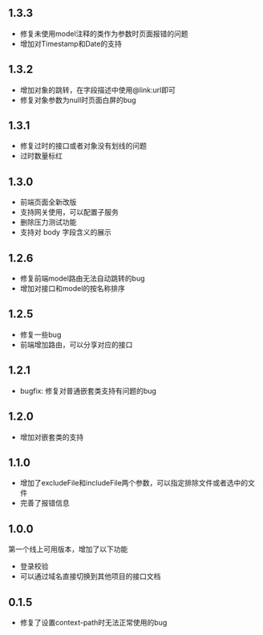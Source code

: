 ## 1.3.3
- 修复未使用model注释的类作为参数时页面报错的问题
- 增加对Timestamp和Date的支持

## 1.3.2
- 增加对象的跳转，在字段描述中使用@link:url即可
- 修复对象参数为null时页面白屏的bug

## 1.3.1
- 修复过时的接口或者对象没有划线的问题
- 过时数量标红

## 1.3.0
- 前端页面全新改版
- 支持网关使用，可以配置子服务
- 删除压力测试功能
- 支持对 body 字段含义的展示

## 1.2.6
- 修复前端model路由无法自动跳转的bug
- 增加对接口和model的按名称排序

## 1.2.5
- 修复一些bug
- 前端增加路由，可以分享对应的接口

## 1.2.1
- bugfix: 修复对普通嵌套类支持有问题的bug

## 1.2.0
- 增加对嵌套类的支持

## 1.1.0
- 增加了excludeFile和includeFile两个参数，可以指定排除文件或者选中的文件
- 完善了报错信息

## 1.0.0
第一个线上可用版本，增加了以下功能
- 登录校验
- 可以通过域名直接切换到其他项目的接口文档

## 0.1.5
- 修复了设置context-path时无法正常使用的bug